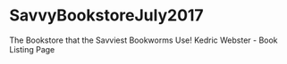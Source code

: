 # SavvyBookstoreJuly2017
The Bookstore that the Savviest Bookworms Use!
Kedric Webster - Book Listing Page

